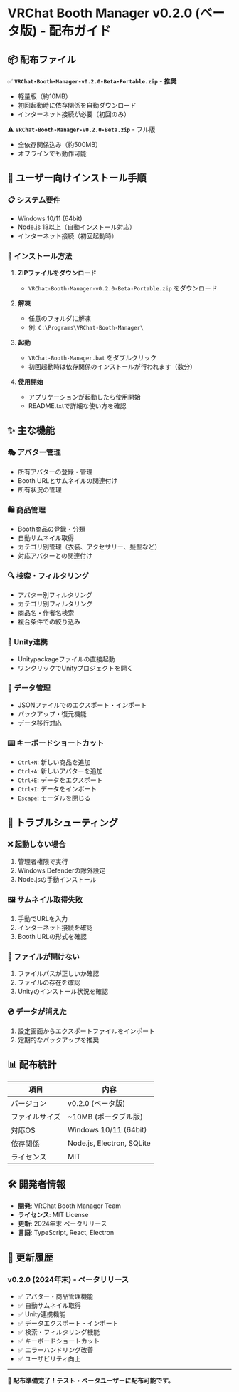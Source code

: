 # VRChat Booth Manager v0.2.0 (ベータ版) - 配布ガイド

## 📦 配布ファイル

✅ **`VRChat-Booth-Manager-v0.2.0-Beta-Portable.zip`** - **推奨**
- 軽量版（約10MB）
- 初回起動時に依存関係を自動ダウンロード
- インターネット接続が必要（初回のみ）

⚠️ **`VRChat-Booth-Manager-v0.2.0-Beta.zip`** - フル版
- 全依存関係込み（約500MB）
- オフラインでも動作可能

## 🚀 ユーザー向けインストール手順

### 📋 システム要件
- Windows 10/11 (64bit)
- Node.js 18以上（自動インストール対応）
- インターネット接続（初回起動時）

### 💾 インストール方法

1. **ZIPファイルをダウンロード**
   - `VRChat-Booth-Manager-v0.2.0-Beta-Portable.zip` をダウンロード

2. **解凍**
   - 任意のフォルダに解凍
   - 例: `C:\Programs\VRChat-Booth-Manager\`

3. **起動**
   - `VRChat-Booth-Manager.bat` をダブルクリック
   - 初回起動時は依存関係のインストールが行われます（数分）

4. **使用開始**
   - アプリケーションが起動したら使用開始
   - README.txtで詳細な使い方を確認

## ✨ 主な機能

### 🎭 アバター管理
- 所有アバターの登録・管理
- Booth URLとサムネイルの関連付け
- 所有状況の管理

### 🛍️ 商品管理  
- Booth商品の登録・分類
- 自動サムネイル取得
- カテゴリ別管理（衣装、アクセサリー、髪型など）
- 対応アバターとの関連付け

### 🔍 検索・フィルタリング
- アバター別フィルタリング
- カテゴリ別フィルタリング
- 商品名・作者名検索
- 複合条件での絞り込み

### 🔗 Unity連携
- Unitypackageファイルの直接起動
- ワンクリックでUnityプロジェクトを開く

### 💾 データ管理
- JSONファイルでのエクスポート・インポート
- バックアップ・復元機能
- データ移行対応

### ⌨️ キーボードショートカット
- `Ctrl+N`: 新しい商品を追加
- `Ctrl+A`: 新しいアバターを追加  
- `Ctrl+E`: データをエクスポート
- `Ctrl+I`: データをインポート
- `Escape`: モーダルを閉じる

## 🔧 トラブルシューティング

### ❌ 起動しない場合
1. 管理者権限で実行
2. Windows Defenderの除外設定
3. Node.jsの手動インストール

### 🖼️ サムネイル取得失敗
1. 手動でURLを入力
2. インターネット接続を確認
3. Booth URLの形式を確認

### 📁 ファイルが開けない
1. ファイルパスが正しいか確認
2. ファイルの存在を確認
3. Unityのインストール状況を確認

### 💿 データが消えた
1. 設定画面からエクスポートファイルをインポート
2. 定期的なバックアップを推奨

## 📊 配布統計

| 項目 | 内容 |
|------|------|
| バージョン | v0.2.0 (ベータ版) |
| ファイルサイズ | ~10MB (ポータブル版) |
| 対応OS | Windows 10/11 (64bit) |
| 依存関係 | Node.js, Electron, SQLite |
| ライセンス | MIT |

## 🛠️ 開発者情報

- **開発**: VRChat Booth Manager Team
- **ライセンス**: MIT License
- **更新**: 2024年末 ベータリリース
- **言語**: TypeScript, React, Electron

## 📝 更新履歴

### v0.2.0 (2024年末) - ベータリリース
- ✅ アバター・商品管理機能
- ✅ 自動サムネイル取得
- ✅ Unity連携機能
- ✅ データエクスポート・インポート
- ✅ 検索・フィルタリング機能
- ✅ キーボードショートカット
- ✅ エラーハンドリング改善
- ✅ ユーザビリティ向上

---

**🎯 配布準備完了！テスト・ベータユーザーに配布可能です。**
